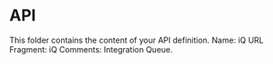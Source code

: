 # API
This folder contains the content of your API definition.
Name: iQ
URL Fragment: iQ
Comments: Integration Queue.
